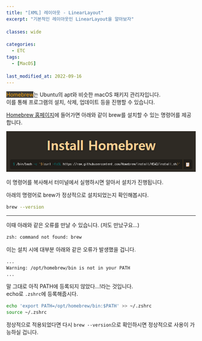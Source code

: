 ```yaml
---
title: "[XML] 레이아웃 - LinearLayout"
excerpt: "기본적인 레이아웃인 LinearLayout을 알아보자"

classes: wide

categories:
  - ETC
tags:
  - [MacOS]

last_modified_at: 2022-09-16
---
```


<mark style="background-color: #3e3e3e; color: orange;">Homebrew</mark>는 Ubuntu의 apt와 비슷한 macOS 패키지 관리자입니다.   
이를 통해 프로그램의 설치, 삭제, 업데이트 등을 진행할 수 있습니다.

[Homebrew 홈페이지](https://brew.sh/)에 들어가면 아래와 같이 brew를 설치할 수 있는 명령어를 제공합니다.

![install-image](/images/etc-image/homebrew_install.png)

이 명령어를 복사해서 터미널에서 실행하시면 알아서 설치가 진행됩니다.

아래의 명령어로 brew가 정상적으로 설치되었는지 확인해봅시다.

```bash
brew --version
```

---

이때 아래와 같은 오류를 만날 수 있습니다. (저도 만났구요...)

```bash
zsh: command not found: brew
```

이는 설치 시에 대부분 아래와 같은 오류가 발생했을 겁니다.

```bash
...
Warning: /opt/homebrew/bin is not in your PATH
...
```

말 그대로 아직 PATH에 등록되지 않았다...!라는 것입니다.   
echo로 `.zshrc`에 등록해줍시다.

```bash
echo 'export PATH=/opt/homebrew/bin:$PATH' >> ~/.zshrc
source ~/.zshrc
```

정상적으로 적용되었다면 다시 `brew --version`으로 확인하시면 정상적으로 사용이 가능하실 겁니다.